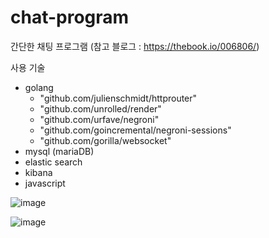# chat-program

간단한 채팅 프로그램
(참고 블로그 : https://thebook.io/006806/)

사용 기술
- golang
    - "github.com/julienschmidt/httprouter"
    - "github.com/unrolled/render"
    - "github.com/urfave/negroni"
    - "github.com/goincremental/negroni-sessions"
    - "github.com/gorilla/websocket"
- mysql (mariaDB)
- elastic search
- kibana
- javascript

![image](https://user-images.githubusercontent.com/46066397/115864668-28a41100-a472-11eb-957e-ab90a76cf614.png)

![image](https://user-images.githubusercontent.com/46066397/115865228-0232a580-a473-11eb-9aaa-b39957e4a904.png)

